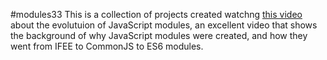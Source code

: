 #modules33
This is a collection of projects created watchng [this video](https://www.youtube.com/watch?v=qJWALEoGge4) about the evolutuion of JavaScript modules, an excellent video that shows the background of why JavaScript modules were created, and how they went from IFEE to CommonJS to ES6 modules.